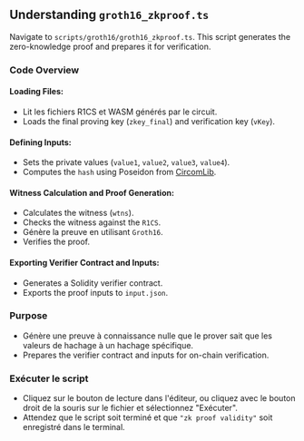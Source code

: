 ## Understanding `groth16_zkproof.ts`

Navigate to `scripts/groth16/groth16_zkproof.ts`. This script generates the zero-knowledge proof and prepares it for verification.

### Code Overview

#### Loading Files:

- Lit les fichiers R1CS et WASM générés par le circuit.
- Loads the final proving key (`zkey_final`) and verification key (`vKey`).

#### Defining Inputs:

- Sets the private values (`value1`, `value2`, `value3`, `value4`).
- Computes the `hash` using Poseidon from [CircomLib](https://github.com/iden3/circomlib).

#### Witness Calculation and Proof Generation:

- Calculates the witness (`wtns`).
- Checks the witness against the `R1CS`.
- Génère la preuve en utilisant `Groth16`.
- Verifies the proof.

#### Exporting Verifier Contract and Inputs:

- Generates a Solidity verifier contract.
- Exports the proof inputs to `input.json`.

### Purpose

- Génère une preuve à connaissance nulle que le prover sait que les valeurs de hachage à un hachage spécifique.
- Prepares the verifier contract and inputs for on-chain verification.

### Exécuter le script

- Cliquez sur le bouton de lecture dans l'éditeur, ou cliquez avec le bouton droit de la souris sur le fichier et sélectionnez "Exécuter".
- Attendez que le script soit terminé et que `"zk proof validity"` soit enregistré dans le terminal.